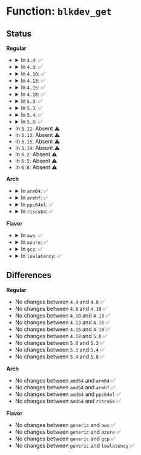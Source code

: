 # Function: <code>blkdev_get</code>

## Status
<b>Regular</b>
<ul>
<li>
<details>
<summary>In <code>4.4</code>: ✅</summary>

```c
int blkdev_get(struct block_device *bdev, fmode_t mode, void *holder);
```

**Collision:** Unique Global

**Inline:** No

**Transformation:** False

**Instances:**

```
In fs/block_dev.c (ffffffff81249000)
Location: fs/block_dev.c:1340
Inline: False
Direct callers:
  - kernel/power/swap.c:swsusp_write
  - mm/swapfile.c:SyS_swapon
  - fs/block_dev.c:blkdev_get_by_dev
  - fs/block_dev.c:blkdev_open
  - fs/block_dev.c:blkdev_get_by_path
  - block/ioctl.c:blkdev_ioctl
  - block/genhd.c:add_disk
```
**Symbols:**

```
ffffffff81249000-ffffffff8124933d: blkdev_get (STB_GLOBAL)
```
</details>
</li>
<li>
<details>
<summary>In <code>4.8</code>: ✅</summary>

```c
int blkdev_get(struct block_device *bdev, fmode_t mode, void *holder);
```

**Collision:** Unique Global

**Inline:** No

**Transformation:** False

**Instances:**

```
In fs/block_dev.c (ffffffff81271b20)
Location: fs/block_dev.c:1412
Inline: False
Direct callers:
  - kernel/power/swap.c:swsusp_write
  - mm/swapfile.c:SyS_swapon
  - fs/block_dev.c:blkdev_open
  - fs/block_dev.c:blkdev_get_by_dev
  - fs/block_dev.c:blkdev_get_by_path
  - block/ioctl.c:blkdev_ioctl
  - block/genhd.c:device_add_disk
```
**Symbols:**

```
ffffffff81271b20-ffffffff81271e5d: blkdev_get (STB_GLOBAL)
```
</details>
</li>
<li>
<details>
<summary>In <code>4.10</code>: ✅</summary>

```c
int blkdev_get(struct block_device *bdev, fmode_t mode, void *holder);
```

**Collision:** Unique Global

**Inline:** No

**Transformation:** False

**Instances:**

```
In fs/block_dev.c (ffffffff81285180)
Location: fs/block_dev.c:1658
Inline: False
Direct callers:
  - kernel/power/swap.c:swsusp_write
  - mm/swapfile.c:SyS_swapon
  - fs/block_dev.c:blkdev_open
  - fs/block_dev.c:blkdev_get_by_dev
  - fs/block_dev.c:blkdev_get_by_path
  - block/ioctl.c:blkdev_ioctl
  - block/genhd.c:device_add_disk
```
**Symbols:**

```
ffffffff81285180-ffffffff812854ae: blkdev_get (STB_GLOBAL)
```
</details>
</li>
<li>
<details>
<summary>In <code>4.13</code>: ✅</summary>

```c
int blkdev_get(struct block_device *bdev, fmode_t mode, void *holder);
```

**Collision:** Unique Global

**Inline:** No

**Transformation:** False

**Instances:**

```
In fs/block_dev.c (ffffffff81292810)
Location: fs/block_dev.c:1585
Inline: False
Direct callers:
  - kernel/power/swap.c:swsusp_write
  - mm/swapfile.c:SyS_swapon
  - fs/block_dev.c:blkdev_open
  - fs/block_dev.c:blkdev_get_by_dev
  - fs/block_dev.c:blkdev_get_by_path
  - block/ioctl.c:blkdev_ioctl
  - block/genhd.c:device_add_disk
```
**Symbols:**

```
ffffffff81292810-ffffffff81292b0d: blkdev_get (STB_GLOBAL)
```
</details>
</li>
<li>
<details>
<summary>In <code>4.15</code>: ✅</summary>

```c
int blkdev_get(struct block_device *bdev, fmode_t mode, void *holder);
```

**Collision:** Unique Global

**Inline:** No

**Transformation:** False

**Instances:**

```
In fs/block_dev.c (ffffffff812b5620)
Location: fs/block_dev.c:1576
Inline: False
Direct callers:
  - kernel/power/swap.c:swsusp_write
  - mm/swapfile.c:SYSC_swapon
  - fs/block_dev.c:blkdev_open
  - fs/block_dev.c:blkdev_get_by_dev
  - fs/block_dev.c:blkdev_get_by_path
  - block/ioctl.c:blkdev_ioctl
  - block/genhd.c:device_add_disk
```
**Symbols:**

```
ffffffff812b5620-ffffffff812b5937: blkdev_get (STB_GLOBAL)
```
</details>
</li>
<li>
<details>
<summary>In <code>4.18</code>: ✅</summary>

```c
int blkdev_get(struct block_device *bdev, fmode_t mode, void *holder);
```

**Collision:** Unique Global

**Inline:** No

**Transformation:** False

**Instances:**

```
In fs/block_dev.c (ffffffff812dd480)
Location: fs/block_dev.c:1600
Inline: False
Direct callers:
  - kernel/power/swap.c:swsusp_write
  - mm/swapfile.c:__do_sys_swapon
  - fs/block_dev.c:blkdev_open
  - fs/block_dev.c:blkdev_get_by_dev
  - fs/block_dev.c:blkdev_get_by_path
  - block/ioctl.c:blkdev_ioctl
  - block/genhd.c:__device_add_disk
```
**Symbols:**

```
ffffffff812dd480-ffffffff812dd7a6: blkdev_get (STB_GLOBAL)
```
</details>
</li>
<li>
<details>
<summary>In <code>5.0</code>: ✅</summary>

```c
int blkdev_get(struct block_device *bdev, fmode_t mode, void *holder);
```

**Collision:** Unique Global

**Inline:** No

**Transformation:** False

**Instances:**

```
In fs/block_dev.c (ffffffff812f2a60)
Location: fs/block_dev.c:1633
Inline: False
Direct callers:
  - kernel/power/swap.c:swsusp_write
  - mm/swapfile.c:__do_sys_swapon
  - fs/block_dev.c:blkdev_open
  - fs/block_dev.c:blkdev_get_by_dev
  - fs/block_dev.c:blkdev_get_by_path
  - block/ioctl.c:blkdev_ioctl
  - block/genhd.c:__device_add_disk
```
**Symbols:**

```
ffffffff812f2a60-ffffffff812f2d86: blkdev_get (STB_GLOBAL)
```
</details>
</li>
<li>
<details>
<summary>In <code>5.3</code>: ✅</summary>

```c
int blkdev_get(struct block_device *bdev, fmode_t mode, void *holder);
```

**Collision:** Unique Global

**Inline:** No

**Transformation:** False

**Instances:**

```
In fs/block_dev.c (ffffffff813146b0)
Location: fs/block_dev.c:1692
Inline: False
Direct callers:
  - kernel/power/swap.c:swsusp_write
  - mm/swapfile.c:__do_sys_swapon
  - fs/block_dev.c:blkdev_open
  - fs/block_dev.c:blkdev_get_by_dev
  - fs/block_dev.c:blkdev_get_by_path
  - block/ioctl.c:blkdev_ioctl
  - block/genhd.c:__device_add_disk
```
**Symbols:**

```
ffffffff813146b0-ffffffff813147eb: blkdev_get (STB_GLOBAL)
```
</details>
</li>
<li>
<details>
<summary>In <code>5.4</code>: ✅</summary>

```c
int blkdev_get(struct block_device *bdev, fmode_t mode, void *holder);
```

**Collision:** Unique Global

**Inline:** No

**Transformation:** False

**Instances:**

```
In fs/block_dev.c (ffffffff81327a10)
Location: fs/block_dev.c:1695
Inline: False
Direct callers:
  - kernel/power/swap.c:swsusp_write
  - mm/swapfile.c:__do_sys_swapon
  - fs/block_dev.c:blkdev_open
  - fs/block_dev.c:blkdev_get_by_dev
  - fs/block_dev.c:blkdev_get_by_path
  - block/ioctl.c:blkdev_ioctl
  - block/genhd.c:__device_add_disk
```
**Symbols:**

```
ffffffff81327a10-ffffffff81327b4b: blkdev_get (STB_GLOBAL)
```
</details>
</li>
<li>
<details>
<summary>In <code>5.8</code>: ✅</summary>

```c
int blkdev_get(struct block_device *bdev, fmode_t mode, void *holder);
```

**Collision:** Unique Global

**Inline:** No

**Transformation:** False

**Instances:**

```
In fs/block_dev.c (ffffffff813614b0)
Location: fs/block_dev.c:1713
Inline: False
Direct callers:
  - kernel/power/swap.c:get_swap_writer
  - mm/swapfile.c:__do_sys_swapon
  - fs/block_dev.c:blkdev_open
  - fs/block_dev.c:blkdev_get_by_dev
  - fs/block_dev.c:blkdev_get_by_path
  - block/ioctl.c:blkdev_bszset
  - block/genhd.c:register_disk
```
**Symbols:**

```
ffffffff813614b0-ffffffff81361610: blkdev_get (STB_GLOBAL)
```
</details>
</li>
<li>
In <code>5.11</code>: Absent ⚠️
</li>
<li>
In <code>5.13</code>: Absent ⚠️
</li>
<li>
In <code>5.15</code>: Absent ⚠️
</li>
<li>
In <code>5.19</code>: Absent ⚠️
</li>
<li>
In <code>6.2</code>: Absent ⚠️
</li>
<li>
In <code>6.5</code>: Absent ⚠️
</li>
<li>
In <code>6.8</code>: Absent ⚠️
</li>
</ul>
<b>Arch</b>
<ul>
<li>
<details>
<summary>In <code>arm64</code>: ✅</summary>

```c
int blkdev_get(struct block_device *bdev, fmode_t mode, void *holder);
```

**Collision:** Unique Global

**Inline:** No

**Transformation:** False

**Instances:**

```
In fs/block_dev.c (ffff8000103e28f8)
Location: fs/block_dev.c:1695
Inline: False
Direct callers:
  - mm/swapfile.c:__do_sys_swapon
  - fs/block_dev.c:blkdev_open
  - fs/block_dev.c:blkdev_get_by_dev
  - fs/block_dev.c:blkdev_get_by_path
  - block/ioctl.c:blkdev_ioctl
  - block/genhd.c:__device_add_disk
```
**Symbols:**

```
ffff8000103e28f8-ffff8000103e2a5c: blkdev_get (STB_GLOBAL)
```
</details>
</li>
<li>
<details>
<summary>In <code>armhf</code>: ✅</summary>

```c
int blkdev_get(struct block_device *bdev, fmode_t mode, void *holder);
```

**Collision:** Unique Global

**Inline:** No

**Transformation:** False

**Instances:**

```
In fs/block_dev.c (c05bab3c)
Location: fs/block_dev.c:1695
Inline: False
Direct callers:
  - kernel/power/swap.c:swsusp_write
  - mm/swapfile.c:__do_sys_swapon
  - fs/block_dev.c:blkdev_open
  - fs/block_dev.c:blkdev_get_by_dev
  - fs/block_dev.c:blkdev_get_by_path
  - block/ioctl.c:blkdev_ioctl
  - block/genhd.c:__device_add_disk
```
**Symbols:**

```
c05bab3c-c05baca4: blkdev_get (STB_GLOBAL)
```
</details>
</li>
<li>
<details>
<summary>In <code>ppc64el</code>: ✅</summary>

```c
int blkdev_get(struct block_device *bdev, fmode_t mode, void *holder);
```

**Collision:** Unique Global

**Inline:** No

**Transformation:** False

**Instances:**

```
In fs/block_dev.c (c0000000004e86b0)
Location: fs/block_dev.c:1695
Inline: False
Direct callers:
  - mm/swapfile.c:__do_sys_swapon
  - fs/block_dev.c:blkdev_open
  - fs/block_dev.c:blkdev_get_by_dev
  - fs/block_dev.c:blkdev_get_by_path
  - block/ioctl.c:blkdev_ioctl
  - block/genhd.c:__device_add_disk
```
**Symbols:**

```
c0000000004e86b0-c0000000004e884c: blkdev_get (STB_GLOBAL)
```
</details>
</li>
<li>
<details>
<summary>In <code>riscv64</code>: ✅</summary>

```c
int blkdev_get(struct block_device *bdev, fmode_t mode, void *holder);
```

**Collision:** Unique Global

**Inline:** No

**Transformation:** False

**Instances:**

```
In fs/block_dev.c (ffffffe000298e18)
Location: fs/block_dev.c:1695
Inline: False
Direct callers:
  - mm/swapfile.c:__do_sys_swapon
  - fs/block_dev.c:blkdev_open
  - fs/block_dev.c:blkdev_get_by_dev
  - fs/block_dev.c:blkdev_get_by_path
  - block/ioctl.c:blkdev_ioctl
  - block/genhd.c:__device_add_disk
```
**Symbols:**

```
ffffffe000298e18-ffffffe000298f2e: blkdev_get (STB_GLOBAL)
```
</details>
</li>
</ul>
<b>Flavor</b>
<ul>
<li>
<details>
<summary>In <code>aws</code>: ✅</summary>

```c
int blkdev_get(struct block_device *bdev, fmode_t mode, void *holder);
```

**Collision:** Unique Global

**Inline:** No

**Transformation:** False

**Instances:**

```
In fs/block_dev.c (ffffffff8131fff0)
Location: fs/block_dev.c:1695
Inline: False
Direct callers:
  - kernel/power/swap.c:swsusp_write
  - mm/swapfile.c:__do_sys_swapon
  - fs/block_dev.c:blkdev_open
  - fs/block_dev.c:blkdev_get_by_dev
  - fs/block_dev.c:blkdev_get_by_path
  - block/ioctl.c:blkdev_ioctl
  - block/genhd.c:__device_add_disk
```
**Symbols:**

```
ffffffff8131fff0-ffffffff8132012b: blkdev_get (STB_GLOBAL)
```
</details>
</li>
<li>
<details>
<summary>In <code>azure</code>: ✅</summary>

```c
int blkdev_get(struct block_device *bdev, fmode_t mode, void *holder);
```

**Collision:** Unique Global

**Inline:** No

**Transformation:** False

**Instances:**

```
In fs/block_dev.c (ffffffff81310b90)
Location: fs/block_dev.c:1695
Inline: False
Direct callers:
  - kernel/power/swap.c:swsusp_write
  - mm/swapfile.c:__do_sys_swapon
  - fs/block_dev.c:blkdev_open
  - fs/block_dev.c:blkdev_get_by_dev
  - fs/block_dev.c:blkdev_get_by_path
  - block/ioctl.c:blkdev_ioctl
  - block/genhd.c:__device_add_disk
```
**Symbols:**

```
ffffffff81310b90-ffffffff81310ccb: blkdev_get (STB_GLOBAL)
```
</details>
</li>
<li>
<details>
<summary>In <code>gcp</code>: ✅</summary>

```c
int blkdev_get(struct block_device *bdev, fmode_t mode, void *holder);
```

**Collision:** Unique Global

**Inline:** No

**Transformation:** False

**Instances:**

```
In fs/block_dev.c (ffffffff8131dac0)
Location: fs/block_dev.c:1695
Inline: False
Direct callers:
  - kernel/power/swap.c:swsusp_write
  - mm/swapfile.c:__do_sys_swapon
  - fs/block_dev.c:blkdev_open
  - fs/block_dev.c:blkdev_get_by_dev
  - fs/block_dev.c:blkdev_get_by_path
  - block/ioctl.c:blkdev_ioctl
  - block/genhd.c:__device_add_disk
```
**Symbols:**

```
ffffffff8131dac0-ffffffff8131dbfb: blkdev_get (STB_GLOBAL)
```
</details>
</li>
<li>
<details>
<summary>In <code>lowlatency</code>: ✅</summary>

```c
int blkdev_get(struct block_device *bdev, fmode_t mode, void *holder);
```

**Collision:** Unique Global

**Inline:** No

**Transformation:** False

**Instances:**

```
In fs/block_dev.c (ffffffff8132f7c0)
Location: fs/block_dev.c:1695
Inline: False
Direct callers:
  - kernel/power/swap.c:swsusp_write
  - mm/swapfile.c:__do_sys_swapon
  - fs/block_dev.c:blkdev_open
  - fs/block_dev.c:blkdev_get_by_dev
  - fs/block_dev.c:blkdev_get_by_path
  - block/ioctl.c:blkdev_ioctl
  - block/genhd.c:__device_add_disk
```
**Symbols:**

```
ffffffff8132f7c0-ffffffff8132f8fb: blkdev_get (STB_GLOBAL)
```
</details>
</li>
</ul>

## Differences
<b>Regular</b>
<ul>
<li>
No changes between <code>4.4</code> and <code>4.8</code> ✅
</li>
<li>
No changes between <code>4.8</code> and <code>4.10</code> ✅
</li>
<li>
No changes between <code>4.10</code> and <code>4.13</code> ✅
</li>
<li>
No changes between <code>4.13</code> and <code>4.15</code> ✅
</li>
<li>
No changes between <code>4.15</code> and <code>4.18</code> ✅
</li>
<li>
No changes between <code>4.18</code> and <code>5.0</code> ✅
</li>
<li>
No changes between <code>5.0</code> and <code>5.3</code> ✅
</li>
<li>
No changes between <code>5.3</code> and <code>5.4</code> ✅
</li>
<li>
No changes between <code>5.4</code> and <code>5.8</code> ✅
</li>
</ul>
<b>Arch</b>
<ul>
<li>
No changes between <code>amd64</code> and <code>arm64</code> ✅
</li>
<li>
No changes between <code>amd64</code> and <code>armhf</code> ✅
</li>
<li>
No changes between <code>amd64</code> and <code>ppc64el</code> ✅
</li>
<li>
No changes between <code>amd64</code> and <code>riscv64</code> ✅
</li>
</ul>
<b>Flavor</b>
<ul>
<li>
No changes between <code>generic</code> and <code>aws</code> ✅
</li>
<li>
No changes between <code>generic</code> and <code>azure</code> ✅
</li>
<li>
No changes between <code>generic</code> and <code>gcp</code> ✅
</li>
<li>
No changes between <code>generic</code> and <code>lowlatency</code> ✅
</li>
</ul>
